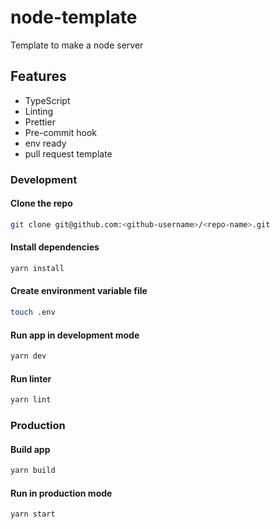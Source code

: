 # node-template

Template to make a node server

## Features

- TypeScript
- Linting
- Prettier
- Pre-commit hook
- env ready
- pull request template

### Development

#### Clone the repo

```sh
git clone git@github.com:<github-username>/<repo-name>.git
```

#### Install dependencies

```sh
yarn install
```

#### Create environment variable file

```sh
touch .env
```

#### Run app in development mode

```sh
yarn dev
```

#### Run linter

```sh
yarn lint
```

### Production

#### Build app

```sh
yarn build
```

#### Run in production mode

```sh
yarn start
```
